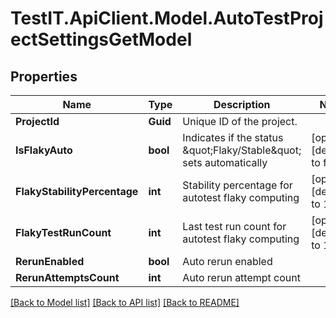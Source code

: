 # TestIT.ApiClient.Model.AutoTestProjectSettingsGetModel

## Properties

Name | Type | Description | Notes
------------ | ------------- | ------------- | -------------
**ProjectId** | **Guid** | Unique ID of the project. | 
**IsFlakyAuto** | **bool** | Indicates if the status \&quot;Flaky/Stable\&quot; sets automatically | [optional] [default to false]
**FlakyStabilityPercentage** | **int** | Stability percentage for autotest flaky computing | [optional] [default to 100]
**FlakyTestRunCount** | **int** | Last test run count for autotest flaky computing | [optional] [default to 100]
**RerunEnabled** | **bool** | Auto rerun enabled | 
**RerunAttemptsCount** | **int** | Auto rerun attempt count | 

[[Back to Model list]](../README.md#documentation-for-models) [[Back to API list]](../README.md#documentation-for-api-endpoints) [[Back to README]](../README.md)

